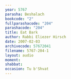 ```yaml
---
year: 5767
parasha: Beshalach
bookcode: "2"
fullparashacode: "204"
parashacode: "204"
title: Eat Bark
author: Rabbi Eliezer Hirsch
date: 2007-02-03
archivecode: 57672041
filename: 5767-204-1
layout: audio
moment: 
shabbat: 
occasion: Tu b'Shvat
---
```

